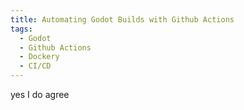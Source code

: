```yaml
---
title: Automating Godot Builds with Github Actions
tags:
  - Godot
  - Github Actions
  - Dockery
  - CI/CD
---
```


yes I do agree

